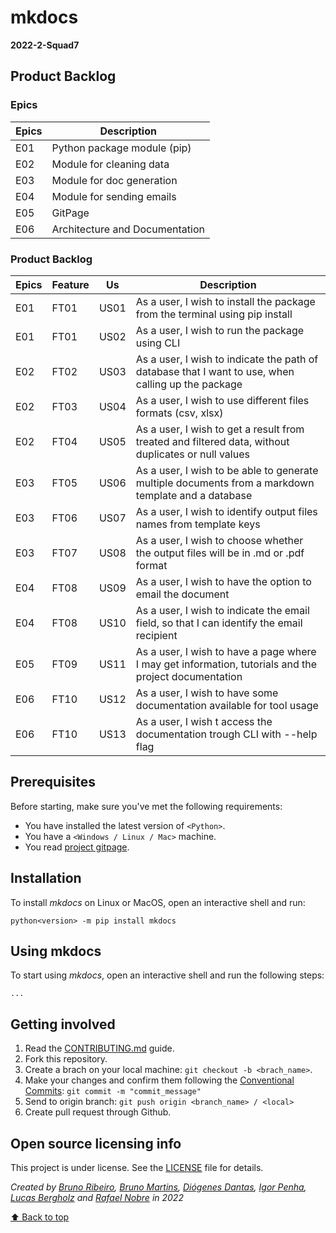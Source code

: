 # mkdocs

**2022-2-Squad7**


## Product Backlog

### Epics

| **Epics** | **Description**                       |
| ------ | ------------------------------- |
| E01    | Python package module (pip)     |
| E02    | Module for cleaning data        |
| E03    | Module for doc generation       |
| E04    | Module for sending emails       |
| E05    | GitPage                         |
| E06    | Architecture and Documentation  |

### Product Backlog

| **Epics** | **Feature** | **Us** | **Description**                                                                                                     |
| --------- | ----------- | ------ | ----------------------------------------------------------------------------------------------------------------- |
| E01       | FT01        | US01   | As a user, I wish to install the package from the terminal using pip install                                      |
| E01       | FT01        | US02   | As a user, I wish to run the package using CLI                                                              |
| E02       | FT02        | US03   | As a user, I wish to indicate the path of database that I want to use, when calling up the package                |
| E02       | FT03        | US04   | As a user, I wish to use different files formats (csv, xlsx)                            |
| E02       | FT04        | US05   | As a user, I wish to get a result from treated and filtered data, without duplicates or null values |
| E03       | FT05        | US06   | As a user, I wish to be able to generate multiple documents from a markdown template and a database      |
| E03       | FT06        | US07   | As a user, I wish to identify output files names from template keys  |
| E03       | FT07        | US08   | As a user, I wish to choose whether the output files will be in .md or .pdf format                       |
| E04       | FT08        | US09   | As a user, I wish to have the option to email the document                                                 |
| E04       | FT08        | US10   | As a user, I wish to indicate the email field, so that I can identify the email recipient                     |
| E05       | FT09        | US11   | As a user, I wish to have a page where I may get information, tutorials and the project documentation            |
| E06       | FT10        | US12   | As a user, I wish to have some documentation available for tool usage                                          |
| E06       | FT10        | US13   | As a user, I wish t access the documentation trough CLI with --help flag                                                 |


## Prerequisites

Before starting, make sure you've met the following requirements:
* You have installed the latest version of `<Python>`.
* You have a `<Windows / Linux / Mac>` machine.
* You read [project gitpage](https://google.com).


## Installation

To install *mkdocs* on Linux or MacOS, open an interactive shell and run:
```
python<version> -m pip install mkdocs
```

## Using mkdocs

To start using *mkdocs*, open an interactive shell and run the following steps:
```
...
```


## Getting involved
1. Read the [CONTRIBUTING.md]() guide.
2. Fork this repository.
3. Create a brach on your local machine: `git checkout -b <brach_name>`.
4. Make your changes and confirm them following the [Conventional Commits](https://www.conventionalcommits.org/en/v1.0.0/): `git commit -m "commit_message"`
5. Send to origin branch: `git push origin <branch_name> / <local>`
6. Create pull request through Github.


## Open source licensing info

This project is under license. See the [LICENSE](https://github.com/fga-eps-mds/2022-2-Squad07/blob/readme/LICENSE) file for details.


*Created by [Bruno Ribeiro](https://github.com/BrunoRiibeiro), [Bruno Martins](https://github.com/gitbmvb), [Diógenes Dantas](https://github.com/diogjunior100), [Igor Penha](https://github.com/igorpenhaa), [Lucas Bergholz](https://github.com/LucasBergholz) and [Rafael Nobre](https://github.com/RafaelN0bre) in 2022*


[⬆ Back to top](#mkdocs)<br>
